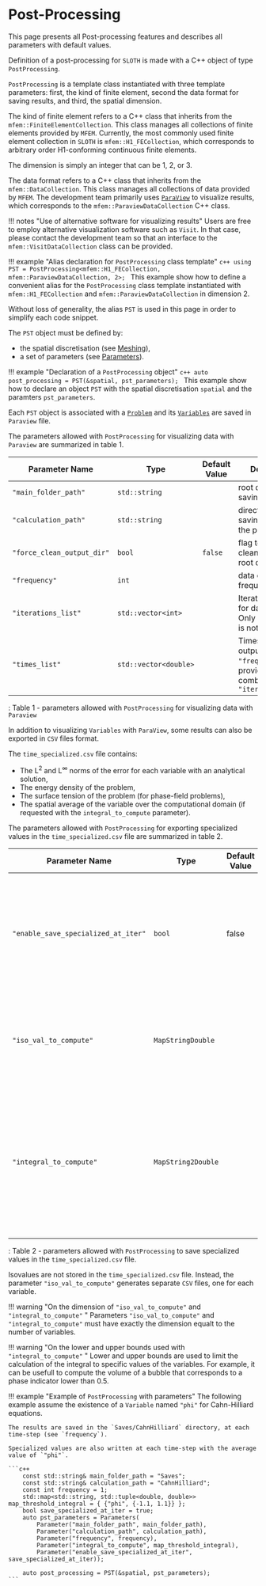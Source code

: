 # Post-Processing

This page presents all Post-processing features and describes all parameters with default values.

Definition of a post-processing for `SLOTH` is made with a C++ object of type `PostProcessing`.


`PostProcessing` is a template class instantiated with three template parameters: first, the kind of finite element, second the data format for saving results, and third, the spatial dimension.

The kind of finite element refers to a C++ class that inherits from the `mfem::FiniteElementCollection`. This class manages all collections of finite elements provided by `MFEM`.
Currently, the most commonly used finite element collection in `SLOTH` is `mfem::H1_FECollection`, which corresponds to arbitrary order H1-conforming continuous finite elements.

The dimension is simply an integer that can be 1, 2, or 3.
 
The data format refers to a C++ class that inherits from the `mfem::DataCollection`.  This class manages all collections of data provided by `MFEM`.
The development team primarily uses [`ParaView`](https://www.paraview.org) to visualize results, which corresponds to the `mfem::ParaviewDataCollection` C++ class.

!!! notes "Use of alternative software for visualizing results" 
    Users are free to employ alternative visualization software such as `Visit`.
    In that case, please contact the development team so that an interface to the `mfem::VisitDataCollection` class can be provided.


!!! example "Alias declaration for `PostProcessing` class template"
    ```c++
    using PST = PostProcessing<mfem::H1_FECollection, mfem::ParaviewDataCollection, 2>;
    ```
    This example show how to define a convenient alias for the `PostProcessing` class template instantiated with `mfem::H1_FECollection` and `mfem::ParaviewDataCollection` in dimension 2. 

Without loss of generality, the alias `PST` is used in this page in order to simplify each code snippet.


The `PST` object must be defined by:

- the spatial discretisation (see [Meshing](../SpatialDiscretization/Meshing/index.md)), 
- a set of parameters (see [Parameters](../Parameters/index.md)).

!!! example "Declaration of a `PostProcessing` object"
    ```c++
    auto post_processing = PST(&spatial, pst_parameters);
    ```
    This example show how to declare an object `PST` with the spatial discretisation `spatial` and the paramters `pst_parameters`. 

Each `PST` object is associated with a [`Problem`](../MultiPhysicsCouplingScheme/Problems/index.md) and its [`Variables`](../Variables/index.md) are saved in `Paraview` file.

The parameters allowed with `PostProcessing` for visualizing data with `Paraview` are summarized in table 1.

| Parameter Name | Type | Default Value | Description |
|----------------|------|---------------|---------------|
|  `"main_folder_path"` | `std::string` | | root directory for saving all results |
|  `"calculation_path"` | `std::string` | | directory for saving results of the problem|
|  `"force_clean_output_dir"` | `bool` | `false` | flag to force cleaning of the root directory |
|  `"frequency"` | `int` ||  data output frequency |
|  `"iterations_list"` | `std::vector<int>` | | Iteration indices for data output. Only if frequency is not provided. || 
|  `"times_list"` | `std::vector<double>` | | Times for data output. Only if `"frequency"` is not provided. Can be combined with `"iterations_list"`|

: Table 1 - parameters allowed with `PostProcessing` for visualizing data with `Paraview`


In addition to visualizing `Variables` with `ParaView`, some results can also be exported in `CSV` files format.  

The `time_specialized.csv` file contains:

- The L$`^2`$ and L$`^\infty`$ norms of the error for each variable with an analytical solution,
- The energy density of the problem,
- The surface tension of the problem (for phase-field problems), 
- The spatial average of the variable over the computational domain (if requested with the `integral_to_compute` parameter).

The parameters allowed with `PostProcessing` for exporting specialized values in the `time_specialized.csv` file are summarized in table 2.

| Parameter Name | Type | Default Value | Description |
|----------------|------|---------------|---------------|
| `"enable_save_specialized_at_iter"` | `bool` |false|By default, specialized values are written at end of the simulation. This flag enables to write the values at each time-step.|
 | `"iso_val_to_compute"` | `MapStringDouble` ||Map of isovalue for each variable. The key must match with the name of a `Variable`.|
 | `"integral_to_compute"` | `MapString2Double` ||Map of lower and upper bounds used to compute the average value of each variable. The key must match with the name of a `Variable`.|

: Table 2 - parameters allowed with `PostProcessing` to save specialized values in the `time_specialized.csv` file.

Isovalues are not stored in the `time_specialized.csv` file.
Instead, the parameter `"iso_val_to_compute"` generates separate `CSV` files, one for each variable.

!!! warning "On the dimension of `"iso_val_to_compute"` and `"integral_to_compute"` "
    Parameters `"iso_val_to_compute"` and `"integral_to_compute"` must have exactly the dimension equalt to the  number of variables.


!!! warning "On the lower and upper bounds used with `"integral_to_compute"` "
    Lower and upper bounds are used to limit the calculation of the integral to specific values of the variables. For example, it can be usefull to compute the volume of a bubble that corresponds to a phase indicator lower than $`0.5`$. 

!!! example "Example of `PostProcessing` with parameters"
    The following example assume the existence of a `Variable` named `"phi"` for Cahn-Hilliard equations. 

    The results are saved in the `Saves/CahnHilliard` directory, at each time-step (see `frequency`).  

    Specialized values are also written at each time-step with the average value of `"phi"`.

    ```c++
        const std::string& main_folder_path = "Saves";
        const std::string& calculation_path = "CahnHilliard";
        const int frequency = 1;
        std::map<std::string, std::tuple<double, double>> map_threshold_integral = { {"phi", {-1.1, 1.1}} };
        bool save_specialized_at_iter = true;
        auto pst_parameters = Parameters(
            Parameter("main_folder_path", main_folder_path),
            Parameter("calculation_path", calculation_path), 
            Parameter("frequency", frequency),
            Parameter("integral_to_compute", map_threshold_integral),
            Parameter("enable_save_specialized_at_iter", save_specialized_at_iter));

        auto post_processing = PST(&spatial, pst_parameters);
    ```



